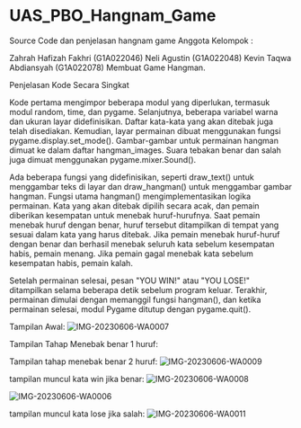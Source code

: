 # UAS_PBO_Hangnam_Game
Source Code dan penjelasan hangnam game
Anggota Kelompok :

Zahrah Hafizah Fakhri (G1A022046)
Neli Agustin (G1A022048)
Kevin Taqwa Abdiansyah (G1A022078)
Membuat Game Hangman.

Penjelasan Kode Secara Singkat

Kode pertama mengimpor beberapa modul yang diperlukan, termasuk modul random, time, dan pygame. Selanjutnya, beberapa variabel warna dan ukuran layar didefinisikan. Daftar kata-kata yang akan ditebak juga telah disediakan. Kemudian, layar permainan dibuat menggunakan fungsi pygame.display.set_mode(). Gambar-gambar untuk permainan hangman dimuat ke dalam daftar hangman_images. Suara tebakan benar dan salah juga dimuat menggunakan pygame.mixer.Sound().

Ada beberapa fungsi yang didefinisikan, seperti draw_text() untuk menggambar teks di layar dan draw_hangman() untuk menggambar gambar hangman. Fungsi utama hangman() mengimplementasikan logika permainan. Kata yang akan ditebak dipilih secara acak, dan pemain diberikan kesempatan untuk menebak huruf-hurufnya. Saat pemain menebak huruf dengan benar, huruf tersebut ditampilkan di tempat yang sesuai dalam kata yang harus ditebak. Jika pemain menebak huruf-huruf dengan benar dan berhasil menebak seluruh kata sebelum kesempatan habis, pemain menang. Jika pemain gagal menebak kata sebelum kesempatan habis, pemain kalah.

Setelah permainan selesai, pesan "YOU WIN!" atau "YOU LOSE!" ditampilkan selama beberapa detik sebelum program keluar. Terakhir, permainan dimulai dengan memanggil fungsi hangman(), dan ketika permainan selesai, modul Pygame ditutup dengan pygame.quit().

Tampilan Awal:
![IMG-20230606-WA0007](https://github.com/Neliagustin/UAS_PBO_Hangnam_Game/assets/129770165/160d07fb-01d9-40ed-b4d6-59747eacfd5c)

Tampilan Tahap Menebak benar 1 huruf:

Tampilan tahap menebak benar 2 huruf:
![IMG-20230606-WA0009](https://github.com/Neliagustin/UAS_PBO_Hangnam_Game/assets/129770165/6954cb42-b83c-429b-9fb3-8a9904da779e)

tampilan muncul kata win jika benar:
![IMG-20230606-WA0008](https://github.com/Neliagustin/UAS_PBO_Hangnam_Game/assets/129770165/c8b16472-fb47-4123-aa2a-8422124b7393)



![IMG-20230606-WA0006](https://github.com/Neliagustin/UAS_PBO_Hangnam_Game/assets/129770165/38125f40-54a5-4c0c-9338-8579da88f87e)

tampilan muncul kata lose jika salah:
![IMG-20230606-WA0011](https://github.com/Neliagustin/UAS_PBO_Hangnam_Game/assets/129770165/c1b05b4b-3058-46ff-90e1-0a16d60c5974)

